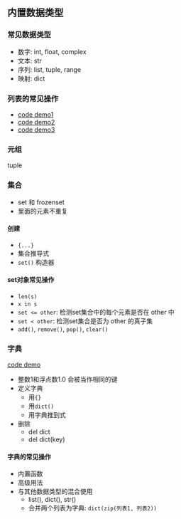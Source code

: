 ## 内置数据类型

### 常见数据类型

- 数字: int, float, complex
- 文本: str
- 序列: list, tuple, range
- 映射: dict

### 列表的常见操作

- [code demo1](./list_demo.py)
- [code demo2](./list_demo2.py)
- [code demo3](./list_demo3.py)

### 元组

tuple

### 集合
- set 和 frozenset
- 里面的元素不重复

#### 创建

- `{...}`
- 集合推导式
- `set()` 构造器

#### set对象常见操作

- `len(s)`
- `x in s`
- `set <= other`: 检测set集合中的每个元素是否在 other 中
- `set < other`: 检测set集合是否为 other 的真子集
- `add()`, `remove()`, `pop()`, `clear()`

### 字典
[code demo](./dict_demo.py)
- 整数1和浮点数1.0 会被当作相同的键
- 定义字典
  - 用`{}`
  - 用`dict()`
  - 用字典推到式
- 删除
  - del dict
  - del dict(key)

#### 字典的常见操作

- 内置函数
- 高级用法
- 与其他数据类型的混合使用
  - list(), dict(), str()
  - 合并两个列表为字典: `dict(zip(列表1, 列表2))`




